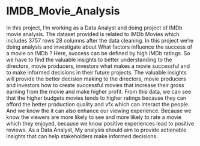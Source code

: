 # IMDB_Movie_Analysis

In this project, I’m working as a Data Analyst and doing 
project of IMDb movie analysis. The dataset provided is 
related to IMDb Movies which includes 3757 rows 28 
columns after the data cleaning.
In this project we’re doing analysis and investigate about 
What factors influence the success of a movie on IMDb ?
Here, success can be defined by high IMDb ratings. So we 
have to find the valuable insights to better understanding to 
the directors, movie producers, investors what makes a 
movie successful and to make informed decisions in their 
future projects.
The valuable insights will provide the better decision making 
to the directors, movie producers and investors how to create 
successful movies that increase their gross earning from the 
movie and make higher profit. 
From this data, we can see that the higher budgets movies 
tends to higher ratings because they can afford the better 
production quality and vfx which can interact the people. And 
we know the it can also enhance our viewing experience. 
Because we know the viewers are more likely to see and 
more likely to rate a movie which they enjoyed, because we 
know positive experiences lead to positive reviews.
As a Data Analyst, My analysis should aim to provide 
actionable insights that can help stakeholders make informed 
decisions.
